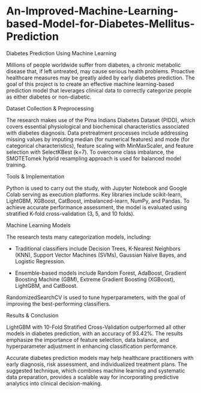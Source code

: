 # An-Improved-Machine-Learning-based-Model-for-Diabetes-Mellitus-Prediction

Diabetes Prediction Using Machine Learning

Millions of people worldwide suffer from diabetes, a chronic metabolic disease that, if left untreated, may cause serious health problems. Proactive healthcare measures may be greatly aided by early diabetes prediction. The goal of this project is to create an effective machine learning-based prediction model that leverages clinical data to correctly categorize people as either diabetes or non-diabetic.

Dataset Collection & Preprocessing

The research makes use of the Pima Indians Diabetes Dataset (PIDD), which covers essential physiological and biochemical characteristics associated with diabetes diagnosis. Data pretreatment processes include addressing missing values by imputing median (for numerical features) and mode (for categorical characteristics), feature scaling with MinMaxScaler, and feature selection with SelectKBest (k=7). To overcome class imbalance, the SMOTETomek hybrid resampling approach is used for balanced model training.

Tools & Implementation

Python is used to carry out the study, with Jupyter Notebook and Google Colab serving as execution platforms. Key libraries include scikit-learn, LightGBM, XGBoost, CatBoost, imbalanced-learn, NumPy, and Pandas. To achieve accurate performance assessment, the model is evaluated using stratified K-fold cross-validation (3, 5, and 10 folds).

Machine Learning Models

The research tests many categorization models, including:

  * Traditional classifiers include Decision Trees, K-Nearest Neighbors (KNN), Support Vector Machines (SVMs), Gaussian Naïve Bayes, and 
    Logistic Regression.
  
  * Ensemble-based models include Random Forest, AdaBoost, Gradient Boosting Machine (GBM), Extreme Gradient Boosting (XGBoost), 
    LightGBM, and CatBoost.

RandomizedSearchCV is used to tune hyperparameters, with the goal of improving the best-performing classifiers.

Results & Conclusion

LightGBM with 10-Fold Stratified Cross-Validation outperformed all other models in diabetes prediction, with an accuracy of 93.42%. The results emphasize the importance of feature selection, data balance, and hyperparameter adjustment in enhancing classification performance.

Accurate diabetes prediction models may help healthcare practitioners with early diagnosis, risk assessment, and individualized treatment plans. The suggested technique, which combines machine learning and systematic data preparation, provides a scalable way for incorporating predictive analytics into clinical decision-making.






